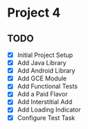 # Project 4 

## TODO

- [x] Initial Project Setup
- [x] Add Java Library
- [x] Add Android Library
- [x] Add GCE Module
- [x] Add Functional Tests
- [x] Add a Paid Flavor
- [x] Add Interstitial Add
- [x] Add Loading Indicator
- [x] Configure Test Task
